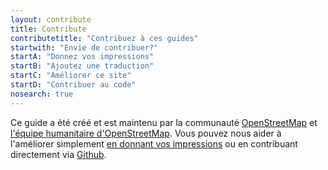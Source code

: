 ```yaml
---
layout: contribute
title: Contribute
contributetitle: "Contribuez à ces guides"
startwith: "Envie de contribuer?"
startA: "Donnez vos impressions"
startB: "Ajoutez une traduction"
startC: "Améliorer ce site"
startD: "Contribuer au code"
nosearch: true
---
```


Ce guide a été créé et est maintenu par la communauté [OpenStreetMap](http://www.openstreetmap.org/) et [l'équipe humanitaire d'OpenStreetMap](http://hotosm.org/). Vous pouvez nous aider à l'améliorer simplement <a href='mailto:learnosm@hotosm.org'>en donnant vos impressions</a> ou en contribuant directement via [Github](http://github.com/hotosm/learnosm).

